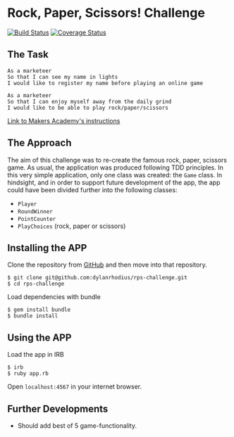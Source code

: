 # Rock, Paper, Scissors! Challenge

[![Build Status](https://travis-ci.org/dylanrhodius/rps-challenge.svg?branch=master)](https://travis-ci.org/dylanrhodius/rps-challenge) [![Coverage Status](https://coveralls.io/repos/github/dylanrhodius/rps-challenge/badge.svg?branch=master)](https://coveralls.io/github/dylanrhodius/rps-challenge?branch=master)

## The Task
```
As a marketeer
So that I can see my name in lights
I would like to register my name before playing an online game

As a marketeer
So that I can enjoy myself away from the daily grind
I would like to be able to play rock/paper/scissors
```
 [Link to Makers Academy's instructions](https://github.com/dylanrhodius/rps-challenge/blob/master/MA_Instructions.md)

## The Approach

The aim of this challenge was to re-create the famous rock, paper, scissors game.
As usual, the application was produced following TDD principles.
In this very simple application, only one class was created: the `Game` class.
In hindsight, and in order to support future development of the app, the app could have been divided further into the following classes:
* `Player`
* `RoundWinner`
* `PointCounter`
* `PlayChoices` (rock, paper or scissors)

## Installing the APP
Clone the repository from [GitHub](https://github.com/dylanrhodius/rps-challenge) and then move into that repository.

```
$ git clone git@github.com:dylanrhodius/rps-challenge.git
$ cd rps-challenge
```

Load dependencies with bundle
```
$ gem install bundle
$ bundle install
```

## Using the APP
Load the app in IRB
```
$ irb
$ ruby app.rb
```

Open `localhost:4567` in your internet browser.

## Further Developments
* Should add best of 5 game-functionality.
